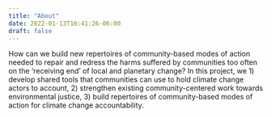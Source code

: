 ```yaml
---
title: "About"
date: 2022-01-13T16:41:26-06:00
draft: false
---
```


How can we build new repertoires of community-based modes of action needed to repair and redress the harms suffered by communities too often on the ‘receiving end’ of local and planetary change? In this project, we 1) develop shared tools that communities can use to hold climate change actors to account, 2) strengthen existing community-centered work towards environmental justice, 3) build repertoires of community-based modes of action for climate change accountability.

